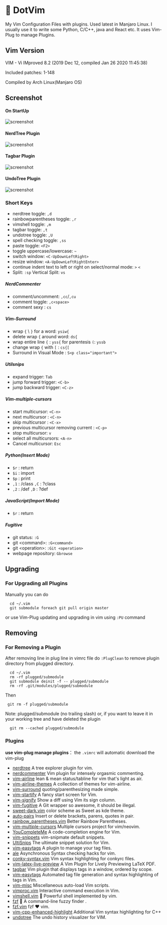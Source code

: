 # :pancakes: DotVim

My Vim Configuration Files with plugins. Used latest in Manjaro Linux. I usually use it to write some Python, C/C++, java and React etc. It uses Vim-Plug to manage Plugins.

## Vim Version

VIM - Vi IMproved 8.2 (2019 Dec 12, compiled Jan 26 2020 11:45:38)

Included patches: 1-148

Compiled by Arch Linux(Manjaro OS)

## Screenshot

#### On StartUp

![screenshot](img/vim_startify.png "This is my Vim on my Manjaro Desktop")

#### NerdTree Plugin

![screenshot](img/vim_nerdtree.png "This is NerdTree Plugin on .vim Folder")

#### Tagbar Plugin

![screenshot](img/vim_tagbar.png "This is Tagbar Plugin on vimrc File")

#### UndoTree Plugin

![screenshot](img/vim_undotree.png "This is UndoTree Plugin on vimrc File")

### Short Keys

- nerdtree toggle: `,d`
- rainbowparentheses toggle: `,r`
- vimshell toggle: `,m`
- tagbar toggle: `,t`
- undotree toggle: `,U`
  <!--- prettier trigger: `,p`-->
- spell checking toggle: `,ss`
- paste toggle: `<F2>`
- toggle uppercase/lowercase: `~`
- switch window: `<C-UpDownLeftRight>`
- resize window: `<A-UpDownLeftRightEnter>`
- continue indent text to left or right on select/normal mode: `>` `<`
- Split: `:sp` Vertical Split: `vs`

##### NerdCommenter

- comment/uncomment: `,cc`/`,cu`
- comment toggle: `,c<space>`
- comment sexy : `cs`

##### Vim-Surround

- wrap `{` \ `}` for a word: `ysiw{`
- delete wrap `{` around word: `ds{`
- wrap entire line `{` : `yss{` for parentesis `(`: `yssb`
- change wrap `{` with `[` : `cs{[`
- Surround in Visual Mode : `S<p class="important">`

##### Utilsnips

- expand trigger: `Tab`
- jump forward trigger: `<C-b>`
- jump backward trigger: `<C-z>`

##### Vim-multiple-cursors

- start multicursor: `<C-n>`
- next multicursor : `<C-n>`
- skip multicursor : `<C-x>`
- previous multicursor removing current : `<C-p>`
- stop multicursor: `v`
- select all multicursors: `<A-n>`
- Cancel multicursor: `Esc`

##### Python(Insert Mode)

- `$r` : return
- `$i` : import
- `$p` : print
- `,1` : /class `,C` : ?class
- `,2` : /def `,D` : ?def

##### JavaScript(Import Mode)

- `$r` : return

##### Fugitive

- git status: `:G`
- git \<command\>: `:G<command>`
- git \<operation\>: `:Git <operation>`
- webpage repository: `Gbrowse`

## Upgrading

### For Upgrading all Plugins

Manually you can do

```
  cd ~/.vim
  git submodule foreach git pull origin master
```

or use Vim-Plug updating and upgrading in vim using `:PU` command

## Removing

### For Removing a Plugin

After removing line in plug line in vimrc file do `:PlugClean` to remove plugin directory from plugged directory.

```
  cd ~/.vim
  rm -rf plugged/submodule
  git submodule deinit -f -- plugged/submodule
  rm -rf .git/modules/plugged/submodule
```

Then

```
 git rm -f plugged/submodule
```

Note: plugged/submodule (no trailing slash)
or, if you want to leave it in your working tree and have deleted the plugin

```
  git rm --cached plugged/submodule
```

### Plugins

**use vim-plug manage plugins**： the `.vimrc` will automatic download the vim-plug

- [nerdtree](https://github.com/scrooloose/nerdtree) A tree explorer plugin for vim.
- [nerdcommenter](https://github.com/scrooloose/nerdcommenter) Vim plugin for intensely orgasmic commenting.
- [vim-airline](https://github.com/vim-airline/vim-airline) lean & mean status/tabline for vim that's light as air.
- [vim-airline-themes](https://github.com/vim-airline/vim-airline-themes) A collection of themes for vim-airline.
- [vim-surround](https://github.com/tpope/vim-surround) quoting/parenthesizing made simple.
- [vim-startify](https://github.com/mhinz/vim-startify) A fancy start screen for Vim.
- [vim-signify](https://github.com/mhinz/vim-signify) Show a diff using Vim its sign column.
- [vim-fugitive](https://github.com/tpope/vim-fugitive) A Git wrapper so awesome, it should be illegal.
- [sweet-dark.vim](https://github.com/jschmold/sweet-dark.vim) color scheme as Sweet as kde theme.
- [auto-pairs](https://github.com/jiangmiao/auto-pairs) Insert or delete brackets, parens, quotes in pair.
- [rainbow_parentheses.vim](https://github.com/kien/rainbow_parentheses.vim) Better Rainbow Parentheses.
- [vim-multiple-cursors](https://github.com/terryma/vim-multiple-cursors) Multiple cursors project for vim/neovim.
- [YouCompleteMe](https://github.com/ycm-core/YouCompleteMe) A code-completion engine for Vim.
- [vim-snippets](https://github.com/honza/vim-snippets) vim-snipmate default snippets.
- [UltiSnips](https://github.com/SirVer/ultisnips) The ultimate snippet solution for Vim.
- [vim-easytags](https://github.com/xolox/vim-easytags) A plugin to manage your tag files.
- [ale](https://github.com/dense-analysis/ale.git) Asynchronous Syntax checking hacks for vim.
- [conky-syntax.vim](https://github.com/smancill/conky-syntax.vim) Vim syntax highlighting for conkyrc files.
- [vim-latex-live-preview](https://github.com/xuhdev/vim-latex-live-preview) A Vim Plugin for Lively Previewing LaTeX PDF.
- [tagbar](https://github.com/majutsushi/tagbar) Vim plugin that displays tags in a window, ordered by scope.
- [vim-easytags](https://github.com/xolox/vim-easytags) Automated tag file generation and syntax highlighting of tags in Vim.
- [vim-misc](https://github.com/xolox/vim-misc) Miscellaneous auto-load Vim scripts.
- [vimproc.vim](https://github.com/Shougo/vimproc.vim) Interactive command execution in Vim.
- [vimshell.vim](https://github.com/Shougo/vimshell.vim) :shell: Powerful shell implemented by vim.
- [fzf](https://github.com/junegunn/fzf) :cherry_blossom: A command-line fuzzy finder .
- [fzf.vim](https://github.com/junegunn/fzf.vim) fzf :heart: vim.
- [vim-cpp-enhanced-highlight](https://github.com/octol/vim-cpp-enhanced-highlight) Additional Vim syntax highlighting for C++
  <!--- [vim-prettier](https://github.com/prettier/vim-prettier)  A Vim plugin for Prettier.-->
- [undotree](https://github.com/mbbill/undotree) The undo history visualizer for VIM.
